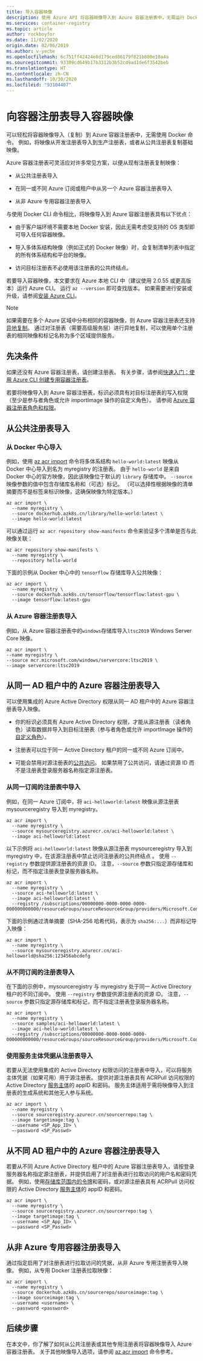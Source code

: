 ```yaml
---
title: 导入容器映像
description: 使用 Azure API 将容器映像导入到 Azure 容器注册表中，无需运行 Docker 命令。
ms.services: container-registry
ms.topic: article
author: rockboyfor
ms.date: 11/02/2020
origin.date: 02/06/2019
ms.author: v-yeche
ms.openlocfilehash: 6c751ff42424e8d179ced86179f821b800e10a4a
ms.sourcegitcommit: 93309cd649b17b3312b3b52cd9ad1de6f3542beb
ms.translationtype: HT
ms.contentlocale: zh-CN
ms.lasthandoff: 10/30/2020
ms.locfileid: "93104407"
---
```

<!--Verify sucessfully except the different subscription-->
# <a name="import-container-images-to-a-container-registry"></a>向容器注册表导入容器映像

可以轻松将容器映像导入（复制）到 Azure 容器注册表中，无需使用 Docker 命令。 例如，将映像从开发注册表导入到生产注册表，或者从公共注册表复制基础映像。

Azure 容器注册表可灵活应对许多常见方案，以便从现有注册表复制映像：

* 从公共注册表导入

* 在同一或不同 Azure 订阅或租户中从另一个 Azure 容器注册表导入

* 从非 Azure 专用容器注册表导入

与使用 Docker CLI 命令相比，将映像导入到 Azure 容器注册表具有以下优点：

* 由于客户端环境不需要本地 Docker 安装，因此无需考虑受支持的 OS 类型即可导入任何容器映像。

* 导入多体系结构映像（例如正式的 Docker 映像）时，会复制清单列表中指定的所有体系结构和平台的映像。

* 访问目标注册表不必使用该注册表的公共终结点。

若要导入容器映像，本文要求在 Azure 本地 CLI 中（建议使用 2.0.55 或更高版本）运行 Azure CLI。 运行 `az --version` 即可查找版本。 如果需要进行安装或升级，请参阅[安装 Azure CLI][azure-cli]。

<!--Not Available on Cloud Shell-->

> [!NOTE]
> 如果需要在多个 Azure 区域中分布相同的容器映像，则 Azure 容器注册表还支持[异地复制](container-registry-geo-replication.md)。 通过对注册表（需要高级服务层）进行异地复制，可以使用单个注册表的相同映像和标记名称为多个区域提供服务。
>

## <a name="prerequisites"></a>先决条件

如果还没有 Azure 容器注册表，请创建注册表。 有关步骤，请参阅[快速入门：使用 Azure CLI 创建专用容器注册表](container-registry-get-started-azure-cli.md)。

若要将映像导入到 Azure 容器注册表，标识必须具有对目标注册表的写入权限（至少是参与者角色或允许 importImage 操作的自定义角色）。 请参阅 [Azure 容器注册表角色和权限](container-registry-roles.md#custom-roles)。 

## <a name="import-from-a-public-registry"></a>从公共注册表导入

### <a name="import-from-docker-hub"></a>从 Docker 中心导入

例如，使用 [az acr import][az-acr-import] 命令将多体系结构 `hello-world:latest` 映像从 Docker 中心导入到名为 myregistry 的注册表。 由于 `hello-world` 是来自 Docker 中心的官方映像，因此该映像位于默认的 `library` 存储库中。 `--source` 映像参数的值中包含存储库名称和（可选）标记。 （可以选择性根据映像的清单摘要而不是标签来标识映像，这确保映像为特定版本。）

```azurecli
az acr import \
  --name myregistry \
  --source dockerhub.azk8s.cn/library/hello-world:latest \
  --image hello-world:latest
```

可以通过运行 `az acr repository show-manifests` 命令来验证多个清单是否与此映像关联：

```azurecli
az acr repository show-manifests \
  --name myregistry \
  --repository hello-world
```

下面的示例从 Docker 中心中的 `tensorflow` 存储库导入公共映像：

```azurecli
az acr import \
  --name myregistry \
  --source dockerhub.azk8s.cn/tensorflow/tensorflow:latest-gpu \
  --image tensorflow:latest-gpu
```

### <a name="import-from-azure-container-registry"></a>从 Azure 容器注册表导入

例如，从 Azure 容器注册表中的`windows`存储库导入`ltsc2019` Windows Server Core 映像。

```azurecli
az acr import \
--name myregistry \
--source mcr.microsoft.com/windows/servercore:ltsc2019 \
--image servercore:ltsc2019
```

## <a name="import-from-an-azure-container-registry-in-the-same-ad-tenant"></a>从同一 AD 租户中的 Azure 容器注册表导入

可以使用集成的 Azure Active Directory 权限从同一 AD 租户中的 Azure 容器注册表导入映像。

* 你的标识必须具有 Azure Active Directory 权限，才能从源注册表（读者角色）读取数据并导入到目标注册表（参与者角色或允许 importImage 操作的[自定义角色](container-registry-roles.md#custom-roles)）。

* 注册表可以位于同一 Active Directory 租户的同一或不同 Azure 订阅中。

* 可能会禁用对源注册表的[公共访问](container-registry-access-selected-networks.md#disable-public-network-access)。 如果禁用了公共访问，请通过资源 ID 而不是注册表登录服务器名称指定源注册表。

### <a name="import-from-a-registry-in-the-same-subscription"></a>从同一订阅的注册表中导入

例如，在同一 Azure 订阅中，将 `aci-helloworld:latest` 映像从源注册表 mysourceregistry 导入到 myregistry。

```azurecli
az acr import \
  --name myregistry \
  --source mysourceregistry.azurecr.cn/aci-helloworld:latest \
  --image aci-helloworld:latest
```

以下示例将 `aci-helloworld:latest` 映像从源注册表 mysourceregistry 导入到 myregistry 中，在该源注册表中禁止访问注册表的公共终结点 。 使用 `--registry` 参数提供源注册表的资源 ID。 注意，`--source` 参数只指定源存储库和标记，而不指定注册表登录服务器名称。

```azurecli
az acr import \
  --name myregistry \
  --source aci-helloworld:latest \
  --image aci-helloworld:latest \
  --registry /subscriptions/00000000-0000-0000-0000-000000000000/resourceGroups/sourceResourceGroup/providers/Microsoft.ContainerRegistry/registries/mysourceregistry
```

下面的示例通过清单摘要（SHA-256 哈希代码，表示为 `sha256:...`）而非标记导入映像：

```azurecli
az acr import \
  --name myregistry \
  --source mysourceregistry.azurecr.cn/aci-helloworld@sha256:123456abcdefg 
```

### <a name="import-from-a-registry-in-a-different-subscription"></a>从不同订阅的注册表导入

在下面的示例中，mysourceregistry 与 myregistry 处于同一 Active Directory 租户的不同订阅中。 使用 `--registry` 参数提供源注册表的资源 ID。 注意，`--source` 参数只指定源存储库和标记，而不指定注册表登录服务器名称。

```azurecli
az acr import \
  --name myregistry \
  --source samples/aci-helloworld:latest \
  --image aci-hello-world:latest \
  --registry /subscriptions/00000000-0000-0000-0000-000000000000/resourceGroups/sourceResourceGroup/providers/Microsoft.ContainerRegistry/registries/mysourceregistry
```

### <a name="import-from-a-registry-using-service-principal-credentials"></a>使用服务主体凭据从注册表导入

若要从无法使用集成的 Active Directory 权限访问的注册表中导入，可以将服务主体凭据（如果可用）用于源注册表。 提供对源注册表具有 ACRPull 访问权限的 Active Directory [服务主体](container-registry-auth-service-principal.md)的 appID 和密码。 服务主体适用于需将映像导入到注册表的生成系统和其他无人参与系统。

```azurecli
az acr import \
  --name myregistry \
  --source sourceregistry.azurecr.cn/sourcerrepo:tag \
  --image targetimage:tag \
  --username <SP_App_ID> \
  –-password <SP_Passwd>
```

## <a name="import-from-an-azure-container-registry-in-a-different-ad-tenant"></a>从不同 AD 租户中的 Azure 容器注册表导入

若要从不同 Azure Active Directory 租户中的 Azure 容器注册表导入，请按登录服务器名称指定源注册表，并提供启用了对注册表进行拉取访问的用户名和密码凭据。 例如，使用[存储库范围内的令牌](container-registry-repository-scoped-permissions.md)和密码，或对源注册表具有 ACRPull 访问权限的 Active Directory [服务主体](container-registry-auth-service-principal.md)的 appID 和密码。 

```azurecli
az acr import \
  --name myregistry \
  --source sourceregistry.azurecr.cn/sourcerrepo:tag \
  --image targetimage:tag \
  --username <SP_App_ID> \
  –-password <SP_Passwd>
```

## <a name="import-from-a-non-azure-private-container-registry"></a>从非 Azure 专用容器注册表导入

通过指定启用了对注册表进行拉取访问的凭据，从非 Azure 专用注册表导入映像。 例如，从专用 Docker 注册表拉取映像： 

```azurecli
az acr import \
  --name myregistry \
  --source dockerhub.azk8s.cn/sourcerepo/sourceimage:tag \
  --image sourceimage:tag \
  --username <username> \
  --password <password>
```

## <a name="next-steps"></a>后续步骤

在本文中，你了解了如何从公共注册表或其他专用注册表将容器映像导入 Azure 容器注册表。 关于其他映像导入选项，请参阅 [az acr import][az-acr-import] 命令参考。 

<!-- LINKS - Internal -->

[az-login]: https://docs.azure.cn/cli/reference-index#az_login
[az-acr-import]: https://docs.azure.cn/cli/acr#az_acr_import
[azure-cli]: https://docs.azure.cn/cli/install-azure-cli

<!-- Update_Description: update meta properties, wording update, update link -->